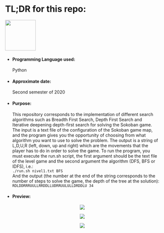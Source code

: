 <h1>TL;DR for this repo:</h1>
<img src="http://assets.stickpng.com/images/5848152fcef1014c0b5e4967.png" height="100" width="100">
<ul>
  <li><h4>Programming Language used:</h4>Python</li>
  <li><h4>Approximate date:</h4>Second semester of 2020</li>
  <li><h4>Purpose:</h4>This repository corresponds to the implementation of different search algorithms such as Breadth First Search, Depth First Search and Iterative deepening depth-first search for solving the Sokoban game. The input is a text file of the configuration of the Sokoban game map, and the program gives you the opportunity of choosing from what algorithm you want to use to solve the problem. The output is a string of L,D,U,R (left, down, up and right) which are the movements that the player has to do in order to solve the game. To run the program, you must execute the run.sh script, the first argument should be the text file of the level game and the second argument the algorithm (DFS, BFS or IDFS), i.e.:
  <code>
./run.sh nivel1.txt BFS
</code>
  And the output (the number at the end of the string corresponds to the number of steps to solve the game, the depth of the tree at the solution):
  <code>
RDLDDRRRUULLRRDDLLUDRRUULULLDRDDLU 34
</code></li>
  <li><h4>Preview:</h4></li>
</ul>
<p align="center">
    <img src="https://www.numuki.com/game/img/sokoban-1735.jpg">
</p>
<p align="center">
    <img src="https://i.ibb.co/LnWxWwm/Screenshot-from-2021-05-03-11-53-36.png">
</p>
<p align="center">
    <img src="https://i.ibb.co/Zg0bysH/Screenshot-from-2021-05-03-11-53-36.png">
</p>

